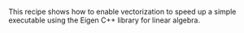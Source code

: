 This recipe shows how to enable vectorization to speed up a simple executable
using the Eigen C++ library for linear algebra.
